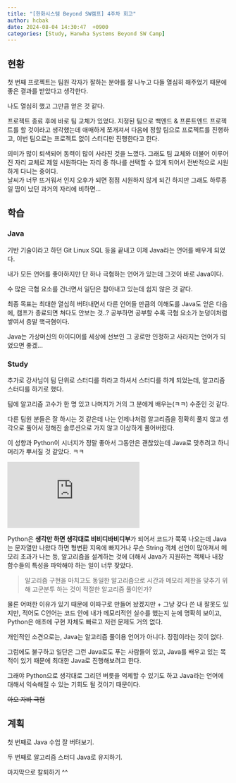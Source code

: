 ```yaml
---
title: "[한화시스템 Beyond SW캠프] 4주차 회고"
author: hcbak
date: 2024-08-04 14:30:47  +0900
categories: [Study, Hanwha Systems Beyond SW Camp]
---
```


## 현황
첫 번째 프로젝트는 팀원 각자가 잘하는 분야를 잘 나누고 다들 열심히 해주었기 때문에 좋은 결과를 받았다고 생각한다.

나도 열심히 했고 그만큼 얻은 것 같다.

프로젝트 종료 후에 바로 팀 교체가 있었다. 지정된 팀으로 백엔드 & 프론트엔드 프로젝트를 할 것이라고 생각했는데 애매하게 쪼개져서 다음에 정할 팀으로 프로젝트를 진행하고, 이번 팀으로는 프로젝트 없이 스터디만 진행한다고 한다.

의미가 많이 퇴색되어 동력이 많이 사라진 것을 느꼈다. 그래도 팀 교체와 더불어 이루어진 자리 교체로 제일 시원하다는 자리 중 하나를 선택할 수 있게 되어서 전반적으로 시원하게 다니는 중이다.  
날씨가 너무 뜨거워서 인지 오후가 되면 점점 시원하지 않게 되긴 하지만 그래도 하루종일 땀이 났던 과거의 자리에 비하면...

## 학습

### Java
기반 기술이라고 하던 Git Linux SQL 등을 끝내고 이제 Java라는 언어를 배우게 되었다.

내가 모든 언어를 좋아하지만 단 하나 극혐하는 언어가 있는데 그것이 바로 Java이다.

수 많은 극혐 요소를 건너면서 일단은 참아내고 있는데 쉽지 않은 것 같다.

최종 목표는 최대한 열심히 버텨내면서 다른 언어들 만큼의 이해도를 Java도 얻은 다음에, 캠프가 종료되면 쳐다도 안보는 것..? 공부하면 공부할 수록 극혐 요소가 눈덩이처럼 쌓여서 증말 핵극혐이다.

Java는 가상머신의 아이디어를 세상에 선보인 그 공로만 인정하고 사라지는 언어가 되었으면 좋겠...

### Study
추가로 강사님이 팀 단위로 스터디를 하라고 하셔서 스터디를 하게 되었는데, 알고리즘 스터디를 하기로 했다.

팀에 알고리즘 고수가 한 명 있고 나머지가 거의 그 분에게 배우는(ㅋㅋ) 수준인 것 같다.

다른 팀원 분들은 잘 하시는 것 같은데 나는 언제나처럼 알고리즘을 정확히 풀지 않고 생각으로 풀어서 정해진 솔루션으로 가지 않고 이상하게 풀어버렸다.

이 성향과 Python이 시너지가 정말 좋아서 그동안은 괜찮았는데 Java로 맞추려고 하니 머리가 뿌서질 것 같았다. ㅋㅋ

<iframe src="https://www.youtube.com/embed/OCCHk0DH2po" title="Bibbidi Bobbidi Boo" frameborder="0" allow="accelerometer; autoplay; clipboard-write; encrypted-media; gyroscope; picture-in-picture; web-share" referrerpolicy="strict-origin-when-cross-origin" allowfullscreen></iframe>

Python은 **생각만 하면 생각대로 비비디바비디부**가 되어서 코드가 쭉쭉 나오는데 Java는 문자열만 나왔다 하면 형변환 지옥에 빠지거나 무슨 String 객체 선언이 많아져서 메모리 초과가 나는 등, 알고리즘을 설계하는 것에 더해서 Java가 지원하는 객체나 내장 함수들의 특성을 파악해야 하는 일이 너무 잦았다.

> 알고리즘 구현을 마치고도 동일한 알고리즘으로 시간과 메모리 제한을 맞추기 위해 고군분투 하는 것이 적절한 알고리즘 풀이인가?

물론 어떠한 이유가 있기 때문에 이따구로 만들어 놨겠지만 + 그냥 갖다 쓴 내 잘못도 있지만, 적어도 C언어는 코드 안에 내가 메모리적인 실수를 했는지 눈에 명확히 보이고, Python은 애초에 구현 자체도 빠르고 저런 문제도 거의 없다.

개인적인 소견으로는, Java는 알고리즘 풀이용 언어가 아니다. 장점이라는 것이 없다.

그럼에도 불구하고 일단은 그런 Java로도 푸는 사람들이 있고, Java를 배우고 있는 목적이 있기 때문에 최대한 Java로 진행해보려고 한다.

그래야 Python으로 생각대로 그리던 버릇을 억제할 수 있기도 하고 Java라는 언어에 대해서 익숙해질 수 있는 기회도 될 것이기 때문이다.

~~아오 자바 극혐~~

## 계획

첫 번째로 Java 수업 잘 버텨보기.

두 번째로 알고리즘 스터디 Java로 유지하기.

마지막으로 칼퇴하기 ^^
